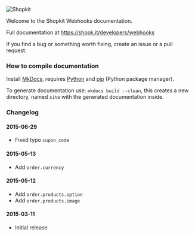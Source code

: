 ![Shopkit](https://drwfxyu78e9uq.cloudfront.net/assets/frontend/img/logo-shopkit-black-xs.png)

Welcome to the Shopkit Webhooks documentation.

Full documentation at https://shopk.it/developers/webhooks

If you find a bug or something worth fixing, create an issue or a pull request.

### How to compile documentation

Install [MkDocs](https://github.com/tomchristie/mkdocs), requires [Python](https://www.python.org/) and [pip](http://pip.readthedocs.org/en/latest/installing.html) (Python package manager).

To generate documentation use: `mkdocs build --clean`, this creates a new directory, named `site` with the generated documentation inside.

### Changelog

#### 2015-06-29
* Fixed typo `cupon_code`

#### 2015-05-13
* Add `order.currency`

#### 2015-05-12
* Add `order.products.option`
* Add `order.products.image`

#### 2015-03-11
* Initial release
